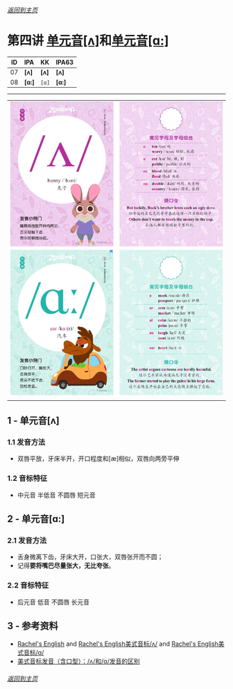 ###### [返回到主页](README.md)

# 第四讲 [单元音\[ʌ\]][RE07]和[单元音\[ɑ:\]][RE08]

[RE07]: https://rachelsenglish.com/english-pronounce-uh-butter-vowel/
[RE08]: https://rachelsenglish.com/english-pronounce-ah-vowel/

|   ID|IPA     |KK     |IPA63 |
|:---:|:-------|:------|:-----|
|   07|**[ʌ]** |**[ʌ]**|**[ʌ]**|
|   08|**[ɑ:]**|`[ɑ]`  |**[ɑ:]**|
-------------------------------------------------------------------------------
|||
|:--------------------------:|:--------------------------:|
|![07A](images/ipa88/07A.jpg)|![07B](images/ipa88/07B.jpg)|
|![08A](images/ipa88/08A.jpg)|![08B](images/ipa88/08B.jpg)|
|||


## 1 - 单元音[ʌ]

### 1.1 发音方法
* 双唇平放，牙床半开，开口程度和[æ]相似，双唇向两旁平伸

### 1.2 音标特征
* 中元音 半低音 不圆唇 短元音



## 2 - 单元音[ɑ:]

### 2.1 发音方法
* 舌身微离下齿，牙床大开，口张大，双唇张开而不圆；
* 记得**要将嘴巴尽量张大，无比夸张**。


### 2.2 音标特征
* 后元音 低音 不圆唇 长元音

## 3 - 参考资料
* [Rachel's English][C01]
  and [Rachel's English美式音标/ʌ/][C02]
  and [Rachel's English美式音标/ɑ/][C03]
* [美式音标发音（含口型）：/ʌ/和/ɑ/发音的区别][C04]

[C01]: https://rachelsenglish.com/
[C02]: https://www.bilibili.com/video/av33768421?p=3
[C03]: https://www.bilibili.com/video/av33768421?p=4
[C04]: https://www.bilibili.com/video/av57761737?from=search&seid=17292373024923783512

###### [返回到主页](README.md)
